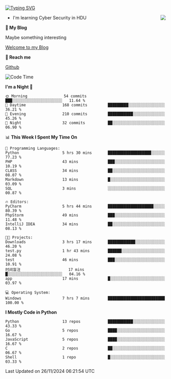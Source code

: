 [![Typing SVG](https://readme-typing-svg.herokuapp.com?font=Fira+Code&pause=1000&random=false&width=450&height=60&lines=Hello+%F0%9F%91%8B%F0%9F%8F%BB;I'm+JBNRZ)](https://git.io/typing-svg)

<a href="#">
  <img align="right" src="https://github-readme-stats.vercel.app/api?username=JBNRZ&show_icons=true&bg_color=15,f2f7fd,E0EAFC" />
</a>

- I'm learning Cyber Security in HDU

 **🌱 My Blog**

Maybe something interesting

[Welcome to my Blog](https://jbnrz.com.cn/)

 **💬 Reach me** 

[Github](https://github.com/JBNRZ)


<!--START_SECTION:waka-->
![Code Time](http://img.shields.io/badge/Code%20Time-754%20hrs%2039%20mins-blue)

**I'm a Night 🦉** 

```text
🌞 Morning                54 commits          ███░░░░░░░░░░░░░░░░░░░░░░   11.64 % 
🌆 Daytime                168 commits         █████████░░░░░░░░░░░░░░░░   36.21 % 
🌃 Evening                210 commits         ███████████░░░░░░░░░░░░░░   45.26 % 
🌙 Night                  32 commits          ██░░░░░░░░░░░░░░░░░░░░░░░   06.90 % 
```


📊 **This Week I Spent My Time On** 

```text
💬 Programming Languages: 
Python                   5 hrs 30 mins       ███████████████████░░░░░░   77.23 % 
PHP                      43 mins             ███░░░░░░░░░░░░░░░░░░░░░░   10.19 % 
CLASS                    34 mins             ██░░░░░░░░░░░░░░░░░░░░░░░   08.07 % 
Markdown                 13 mins             █░░░░░░░░░░░░░░░░░░░░░░░░   03.09 % 
SQL                      3 mins              ░░░░░░░░░░░░░░░░░░░░░░░░░   00.87 % 

🔥 Editors: 
PyCharm                  5 hrs 44 mins       ████████████████████░░░░░   80.39 % 
PhpStorm                 49 mins             ███░░░░░░░░░░░░░░░░░░░░░░   11.48 % 
IntelliJ IDEA            34 mins             ██░░░░░░░░░░░░░░░░░░░░░░░   08.13 % 

🐱‍💻 Projects: 
Downloads                3 hrs 17 mins       ████████████░░░░░░░░░░░░░   46.20 % 
test.py                  1 hr 43 mins        ██████░░░░░░░░░░░░░░░░░░░   24.08 % 
test                     46 mins             ███░░░░░░░░░░░░░░░░░░░░░░   10.91 % 
时间盲注                     17 mins             █░░░░░░░░░░░░░░░░░░░░░░░░   04.16 % 
app                      17 mins             █░░░░░░░░░░░░░░░░░░░░░░░░   03.97 % 

💻 Operating System: 
Windows                  7 hrs 7 mins        █████████████████████████   100.00 % 
```

**I Mostly Code in Python** 

```text
Python                   13 repos            ███████████░░░░░░░░░░░░░░   43.33 % 
Go                       5 repos             ████░░░░░░░░░░░░░░░░░░░░░   16.67 % 
JavaScript               5 repos             ████░░░░░░░░░░░░░░░░░░░░░   16.67 % 
C                        2 repos             ██░░░░░░░░░░░░░░░░░░░░░░░   06.67 % 
Shell                    1 repo              █░░░░░░░░░░░░░░░░░░░░░░░░   03.33 % 
```




 Last Updated on 26/11/2024 06:21:54 UTC
<!--END_SECTION:waka-->
